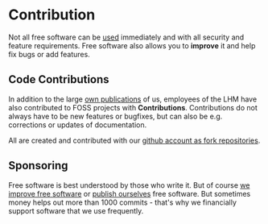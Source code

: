 
<script setup>
import TagTile from ".vitepress/components/TagTile.vue";
</script>

# Contribution

Not all free software can be [used](./use.html) immediately and with all security and feature requirements.
Free software also allows you to __improve__ it and help fix bugs or add features.

## Code Contributions

In addition to the large [own publications](./publish.html) of us, employees of the LHM have also contributed to FOSS projects with __Contributions__.
Contributions do not always have to be new features or bugfixes, but can also be e.g. corrections or updates of documentation.

All are created and contributed with our [github account as fork repositories](https://github.com/orgs/it-at-m/repositories?type=fork).

## Sponsoring

Free software is best understood by those who write it.
But of course [we improve free software](./contribute.html) or [publish ourselves](./publish.html) free software.
But sometimes money helps out more than 1000 commits - that's why we financially support software that we use frequently.

<TagTile :tag-names="['sponsor']" />

